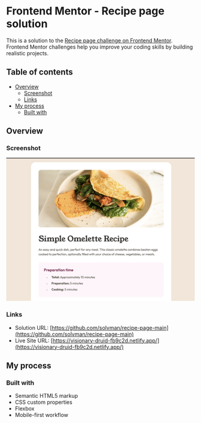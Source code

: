 # Frontend Mentor - Recipe page solution

This is a solution to the [Recipe page challenge on Frontend Mentor](https://www.frontendmentor.io/challenges/recipe-page-KiTsR8QQKm). Frontend Mentor challenges help you improve your coding skills by building realistic projects.

## Table of contents

- [Overview](#overview)
  - [Screenshot](#screenshot)
  - [Links](#links)
- [My process](#my-process)
  - [Built with](#built-with)

## Overview

### Screenshot

![screenshot](./screenshot.png)

### Links

- Solution URL: [https://github.com/solvman/recipe-page-main](https://github.com/solvman/recipe-page-main)
- Live Site URL: [https://visionary-druid-fb9c2d.netlify.app/](https://visionary-druid-fb9c2d.netlify.app/)

## My process

### Built with

- Semantic HTML5 markup
- CSS custom properties
- Flexbox
- Mobile-first workflow
